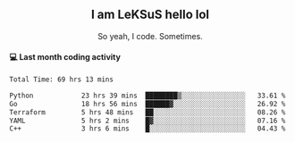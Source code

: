 <h2 align="center">I am LeKSuS hello lol</h2>
<p align="center">So yeah, I code. Sometimes.</p>

#### :computer: Last month coding activity
<!--START_SECTION:waka-->

```txt
Total Time: 69 hrs 13 mins

Python            23 hrs 39 mins  ████████▒░░░░░░░░░░░░░░░░   33.61 %
Go                18 hrs 56 mins  ██████▓░░░░░░░░░░░░░░░░░░   26.92 %
Terraform         5 hrs 48 mins   ██░░░░░░░░░░░░░░░░░░░░░░░   08.26 %
YAML              5 hrs 2 mins    █▓░░░░░░░░░░░░░░░░░░░░░░░   07.16 %
C++               3 hrs 6 mins    █░░░░░░░░░░░░░░░░░░░░░░░░   04.43 %
```

<!--END_SECTION:waka-->
